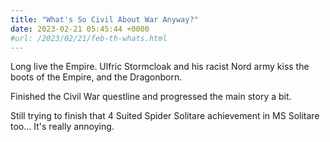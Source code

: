 ```yaml
---
title: "What's So Civil About War Anyway?"
date: 2023-02-21 05:45:44 +0000
#url: /2023/02/21/feb-th-whats.html
---
```

Long live the Empire. Ulfric Stormcloak and his racist Nord army kiss the boots of the Empire, and the Dragonborn.  

Finished the Civil War questline and progressed the main story a bit.

Still trying to finish that 4 Suited Spider Solitare achievement in MS Solitare too... It's really annoying.
